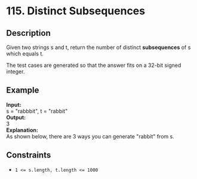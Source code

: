 # 115. Distinct Subsequences

## Description

Given two strings s and t, return the number of distinct **subsequences** of s which equals t.

The test cases are generated so that the answer fits on a 32-bit signed integer.


## Example

**Input:**
<br>
s = "rabbbit", t = "rabbit"
<br>
**Output:**
<br>
3
<br>
**Explanation:**
<br>
As shown below, there are 3 ways you can generate "rabbit" from s.

## Constraints

- `1 <= s.length, t.length <= 1000`
